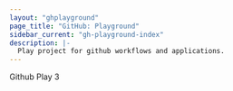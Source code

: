 ```yaml
---
layout: "ghplayground"
page_title: "GitHub: Playground"
sidebar_current: "gh-playground-index"
description: |-
  Play project for github workflows and applications.
---
```


Github Play 3